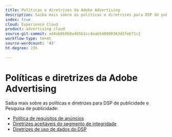 ```yaml
---
title: Políticas e diretrizes da Adobe Advertising
description: Saiba mais sobre as políticas e diretrizes para DSP de publicidade e Pesquisa de publicidade.
index: true
cloud: Experience Cloud
product: advertising cloud
source-git-commit: ad4ab8b9b0a4b5b1cc4aab540900363d2fe671c2
workflow-type: tm+mt
source-wordcount: '43'
ht-degree: 23%

---
```


# Políticas e diretrizes da Adobe Advertising 

Saiba mais sobre as políticas e diretrizes para DSP de publicidade e Pesquisa de publicidade:

* [Política de requisitos de anúncios](/help/policies/ad-requirements-policy.md)
* [Diretrizes aceitáveis do segmento de integridade](/help/policies/health-segment-guidelines.md)
* [Diretrizes de uso de dados do DSP](/help/policies/data-usage-guidelines.md)
